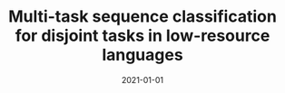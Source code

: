 ---
# Documentation: https://wowchemy.com/docs/managing-content/

title: Multi-task sequence classification for disjoint tasks in low-resource languages
subtitle: ''
summary: ''
authors:
- Jarema Radom
- kocon
tags: []
categories: []
date: '2021-01-01'
lastmod: 2022-10-07T05:49:50Z
featured: false
draft: false

# Featured image
# To use, add an image named `featured.jpg/png` to your page's folder.
# Focal points: Smart, Center, TopLeft, Top, TopRight, Left, Right, BottomLeft, Bottom, BottomRight.
image:
  caption: ''
  focal_point: ''
  preview_only: false

# Projects (optional).
#   Associate this post with one or more of your projects.
#   Simply enter your project's folder or file name without extension.
#   E.g. `projects = ["internal-project"]` references `content/project/deep-learning/index.md`.
#   Otherwise, set `projects = []`.
projects: []
publishDate: '2022-10-07T05:49:49.390627Z'
publication_types:
- '1'
abstract: ''
publication: '*Knowledge-Based and Intelligent Information & Engineering Systems:
  Proceedings of the 25th International Conference KES 2021*'
doi: 10.1016/j.procs.2021.08.116
links:
- name: URL
  url: https://www.sciencedirect.com/science/article/pii/S1877050921016057
---